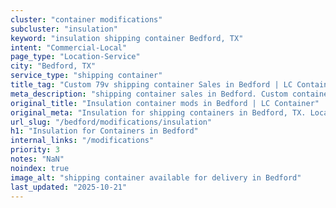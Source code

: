 ```yaml
---
cluster: "container modifications"
subcluster: "insulation"
keyword: "insulation shipping container Bedford, TX"
intent: "Commercial-Local"
page_type: "Location-Service"
city: "Bedford, TX"
service_type: "shipping container"
title_tag: "Custom 79v shipping container Sales in Bedford | LC Container"
meta_description: "shipping container sales in Bedford. Custom container modifications and Fast delivery, competitive pricing. Serving modifications area. Quote ID: MNQ. Call (214) 524-4168 for your free quote today."
original_title: "Insulation container mods in Bedford | LC Container"
original_meta: "Insulation for shipping containers in Bedford, TX. Local fabrication & pro install. LC Container — Since 2003. Get a quote."
url_slug: "/bedford/modifications/insulation"
h1: "Insulation for Containers in Bedford"
internal_links: "/modifications"
priority: 3
notes: "NaN"
noindex: true
image_alt: "shipping container available for delivery in Bedford"
last_updated: "2025-10-21"
---
```


<!-- TODO: Add unique city/inventory copy, images, and internal links here. -->
